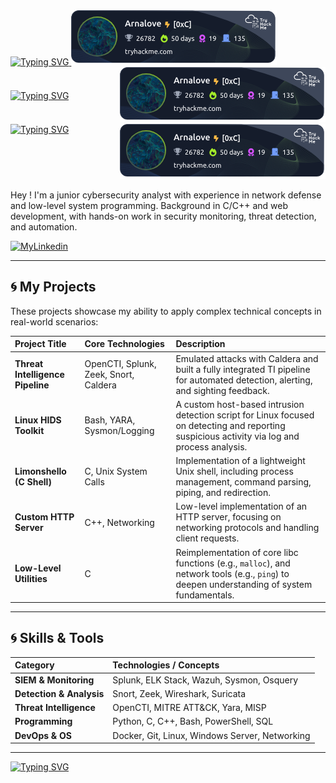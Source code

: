 <a href="https://git.io/typing-svg">
  <img src="https://readme-typing-svg.demolab.com?font=Fira+Code&pause=1000&color=22F763&width=435&lines=Hi%2C+I'm+Arno+!+Let's+connect+%3F" alt="Typing SVG"/>
</a>


<a href="https://tryhackme.com/p/Arnalove">
  <img src="https://raw.githubusercontent.com/ArnoChansarel/ArnoChansarel/master/assets/thm_propic.png" alt="TryHackMe"/>
</a>


<div style="display: flex; justify-content: space-between; align-items: center; width: 100%;">
  <a href="https://git.io/typing-svg">
    <img src="https://readme-typing-svg.demolab.com?font=Fira+Code&pause=1000&color=22F763&width=435&lines=Hi%2C+I'm+Arno+!+Let's+connect+%3F" alt="Typing SVG"/>
  </a>

  <a href="https://tryhackme.com/p/Arnalove">
    <img src="https://raw.githubusercontent.com/ArnoChansarel/ArnoChansarel/master/assets/thm_propic.png" alt="TryHackMe"/>
  </a>
</div>

<div style="overflow: auto; width: 100%;">
  <a href="https://git.io/typing-svg" style="float: left;">
    <img src="https://readme-typing-svg.demolab.com?font=Fira+Code&pause=1000&color=22F763&width=435&lines=Hi%2C+I'm+Arno!+Let's+connect+%3F" alt="Typing SVG"/>
  </a>

  <a href="https://tryhackme.com/p/Arnalove" style="float: right;">
    <img src="https://raw.githubusercontent.com/ArnoChansarel/ArnoChansarel/master/assets/thm_propic.png" alt="TryHackMe"/>
  </a>
</div>

Hey ! I'm a junior cybersecurity analyst with experience in network defense and low-level system programming. Background in C/C++ and web development, with hands-on work in security monitoring, threat detection, and automation.

[![MyLinkedin](https://skillicons.dev/icons?i=linkedin)](https://www.linkedin.com/in/arnaudchansarel)



---

## 🌀 My Projects

These projects showcase my ability to apply complex technical concepts in real-world scenarios:

| Project Title | Core Technologies | Description |
| :--- | :--- | :--- |
| **Threat Intelligence Pipeline** | OpenCTI, Splunk, Zeek, Snort, Caldera | Emulated attacks with Caldera and built a fully integrated TI pipeline for automated detection, alerting, and sighting feedback. |
| **Linux HIDS Toolkit** | Bash, YARA, Sysmon/Logging | A custom host-based intrusion detection script for Linux focused on detecting and reporting suspicious activity via log and process analysis. |
| **Limonshello (C Shell)** | C, Unix System Calls | Implementation of a lightweight Unix shell, including process management, command parsing, piping, and redirection. |
| **Custom HTTP Server** | C++, Networking | Low-level implementation of an HTTP server, focusing on networking protocols and handling client requests. |
| **Low-Level Utilities** | C | Reimplementation of core libc functions (e.g., `malloc`), and network tools (e.g., `ping`) to deepen understanding of system fundamentals. |

---

## 🌀 Skills & Tools

| Category | Technologies / Concepts |
| :--- | :--- |
| **SIEM & Monitoring** | Splunk, ELK Stack, Wazuh, Sysmon, Osquery |
| **Detection & Analysis** | Snort, Zeek, Wireshark, Suricata |
| **Threat Intelligence** | OpenCTI, MITRE ATT&CK, Yara, MISP |
| **Programming** | Python, C, C++, Bash, PowerShell, SQL |
| **DevOps & OS** | Docker, Git, Linux, Windows Server, Networking |

---

[![Typing SVG](https://readme-typing-svg.demolab.com?font=Fira+Code&weight=200&pause=1000&color=22F763&width=435&lines=There's+no+place+like+127.0.0.1)](https://git.io/typing-svg)

